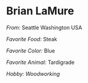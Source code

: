 # Brian LaMure

*From:* Seattle Washington USA

*Favorite Food:* Steak

*Favorite Color:* Blue

*Favorite Animal:* Tardigrade

*Hobby:* _Woodworking_

